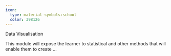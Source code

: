 ```yaml
---
icon:
  type: material-symbols:school
  color: 398126
---
```


Data Visualisation

This module will expose the learner to statistical and other methods that will enable them to create ... 
